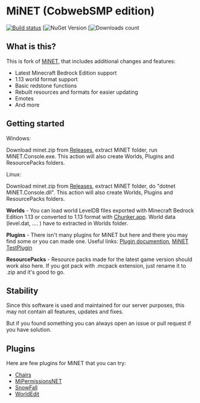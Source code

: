 
MiNET (CobwebSMP edition)
=====
[![Build status](https://github.com/CobwebSMP/MiNET/actions/workflows/dotnet.yml/badge.svg)](https://github.com/CobwebSMP/MiNET/actions/workflows/dotnet.yml)
[![NuGet Version](https://img.shields.io/nuget/v/MiNET-CobwebSMP.svg) 
[![Downloads count](https://img.shields.io/nuget/dt/MiNET-CobwebSMP.svg) 

## What is this?

This is fork of [MiNET](https://github.com/NiclasOlofsson/MiNET), that includes additional changes and features:

 - Latest Minecraft Bedrock Edition support
 - 1.13 world format support
 - Basic redstone functions
 - Rebuilt resources and formats for easier updating
 - Emotes
 - And more

## Getting started
Windows:

Download minet.zip from [Releases](https://github.com/CobwebSMP/MiNET/releases), extract MiNET folder, run MiNET.Console.exe.
This action will also create Worlds, Plugins and ResourcePacks folders.

Linux:

Download minet.zip from [Releases](https://github.com/CobwebSMP/MiNET/releases), extract MiNET folder, do "dotnet MiNET.Console.dll".
This action will also create Worlds, Plugins and ResourcePacks folders.

**Worlds** - You can load world LevelDB files exported with Minecraft Bedrock Edition 1.13 or converted to 1.13 format with [Chunker.app](https://chunker.app/). World data (level.dat, .... ) have to extracted in Worlds folder.

**Plugins** - There isn't many plugins for MiNET but here and there you may find some or you can made one. Useful links: [Plugin documention](https://github.com/NiclasOlofsson/MiNET/wiki/Plugin-API-Documentation), [MiNET TestPlugin](https://github.com/NiclasOlofsson/MiNET/tree/master/src/MiNET/TestPlugin)

**ResourcePacks** - Resource packs made for the latest game version should work also here. If you got pack with .mcpack extension, just rename it to .zip and it's good to go.

## Stability
Since this software is used and maintained for our server purposes, this may not contain all features, updates and fixes.

But if you found something you can always open an issue or pull request if you have solution.

## Plugins
Here are few plugins for MiNET that you can try:

 - [Chairs](https://github.com/CobwebSMP/Chairs)
 - [MiPermissionsNET](https://github.com/CupidonSauce173/MiPermissionsNET)
 - [SnowFall](https://github.com/laz1444/SnowFall)
 - [WorldEdit](https://github.com/CobwebSMP/WorldEdit)

